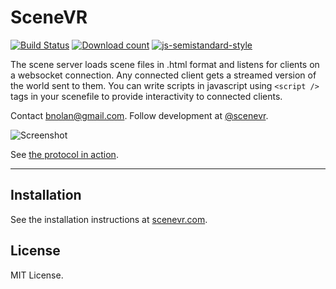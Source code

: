 # SceneVR

[![Build Status](https://travis-ci.org/scenevr/server.svg?branch=master&)](https://travis-ci.org/scenevr/server)
[![Download count](https://img.shields.io/npm/dm/scenevr.svg?style=flat)](https://npmjs.org/package/scenevr)
[![js-semistandard-style](https://img.shields.io/badge/code%20style-semistandard-brightgreen.svg?style=flat-square)](https://github.com/Flet/semistandard)

The scene server loads scene files in .html format and listens for clients on a websocket connection. Any connected client gets a streamed version of the world sent to them. You can write scripts in javascript using `<script />` tags in your scenefile to provide interactivity to connected clients.

Contact [bnolan@gmail.com](mailto:bnolan@gmail.com). Follow development at [@scenevr](http://twitter.com/scenevr/).

![Screenshot](https://pbs.twimg.com/media/B2tuCOKCAAA7VQ7.png:large)

See [the protocol in action](http://www.scenevr.com/protocol.html).

---

## Installation

See the installation instructions at [scenevr.com](http://www.scenevr.com).

## License

MIT License.
